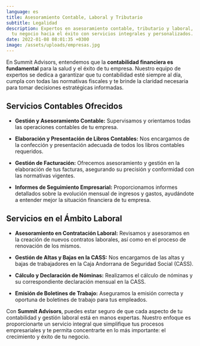 ```yaml
---
language: es
title: Asesoramiento Contable, Laboral y Tributario
subtitle: Legalidad
description: Expertos en asesoramiento contable, tributario y laboral, guiando
  tu negocio hacia el éxito con servicios integrales y personalizados.
date: 2022-01-08 08:01:35 +0300
image: /assets/uploads/empresas.jpg
---
```

En Summit Advisors, entendemos que la **contabilidad financiera es fundamental** para la salud y el éxito de tu empresa. Nuestro equipo de expertos se dedica a garantizar que tu contabilidad esté siempre al día, cumpla con todas las normativas fiscales y te brinde la claridad necesaria para tomar decisiones estratégicas informadas.

## **Servicios Contables Ofrecidos**

- **Gestión y Asesoramiento Contable:** Supervisamos y orientamos todas las operaciones contables de tu empresa.
  
- **Elaboración y Presentación de Libros Contables:** Nos encargamos de la confección y presentación adecuada de todos los libros contables requeridos.
  
- **Gestión de Facturación:** Ofrecemos asesoramiento y gestión en la elaboración de tus facturas, asegurando su precisión y conformidad con las normativas vigentes.
  
- **Informes de Seguimiento Empresarial:** Proporcionamos informes detallados sobre la evolución mensual de ingresos y gastos, ayudándote a entender mejor la situación financiera de tu empresa.

## **Servicios en el Ámbito Laboral**

- **Asesoramiento en Contratación Laboral:** Revisamos y asesoramos en la creación de nuevos contratos laborales, así como en el proceso de renovación de los mismos.
  
- **Gestión de Altas y Bajas en la CASS:** Nos encargamos de las altas y bajas de trabajadores en la Caja Andorrana de Seguridad Social (CASS).
  
- **Cálculo y Declaración de Nóminas:** Realizamos el cálculo de nóminas y su correspondiente declaración mensual en la CASS.
  
- **Emisión de Boletines de Trabajo:** Aseguramos la emisión correcta y oportuna de boletines de trabajo para tus empleados.

Con **Summit Advisors**, puedes estar seguro de que cada aspecto de tu contabilidad y gestión laboral está en manos expertas. Nuestro enfoque es proporcionarte un servicio integral que simplifique tus procesos empresariales y te permita concentrarte en lo más importante: el crecimiento y éxito de tu negocio.
